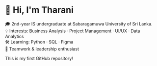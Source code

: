 # 👋 Hi, I'm Tharani

🎓 2nd-year IS undergraduate at Sabaragamuwa University of Sri Lanka.  
💡 Interests: Business Analysis · Project Management · UI/UX · Data Analytics  
🛠️ Learning: Python · SQL · Figma  
🤝 Teamwork & leadership enthusiast  

This is my first GitHub repository!

